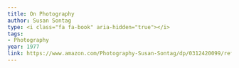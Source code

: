 ```yaml
---
title: On Photography
author: Susan Sontag
type: <i class="fa fa-book" aria-hidden="true"></i>
tags:
- Photography
year: 1977
link: https://www.amazon.com/Photography-Susan-Sontag/dp/0312420099/ref=sr_1_1?ie=UTF8&qid=1506537240&sr=8-1&keywords=on+photography+susan+sontag
---
```

